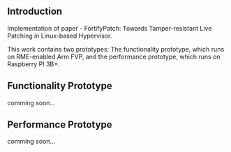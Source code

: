 ## Introduction

Implementation of paper - FortifyPatch: Towards Tamper-resistant Live Patching in Linux-based Hypervisor.

This work contains two prototypes: The functionality prototype, which runs on RME-enabled Arm FVP, and the performance prototype, which runs on Raspberry PI 3B+.

## Functionality Prototype
comming soon...

## Performance Prototype
comming soon...